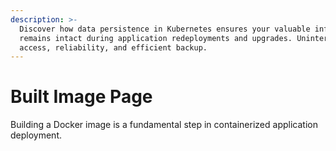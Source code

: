 ```yaml
---
description: >-
  Discover how data persistence in Kubernetes ensures your valuable information
  remains intact during application redeployments and upgrades. Uninterrupted
  access, reliability, and efficient backup.
---
```


# Built Image Page

Building a Docker image is a fundamental step in containerized application deployment.&#x20;
